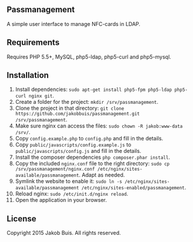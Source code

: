 ## Passmanagement
A simple user interface to manage NFC-cards in LDAP.

## Requirements
Requires PHP 5.5+, MySQL, php5-ldap, php5-curl and php5-mysql.

## Installation
1. Install dependencies: `sudo apt-get install php5-fpm php5-ldap php5-curl nginx git`.
1. Create a folder for the project: `mkdir /srv/passmanagement`.
1. Clone the project in that directory: `git clone https://github.com/jakobbuis/passmanagement.git /srv/passmanagement`.
1. Make sure nginx can access the files: `sudo chown -R jakob:www-data /srv/`.
1. Copy `config.example.php` to `config.php` and fill in the details.
1. Copy `public/javascripts/config.example.js` to `public/javascripts/config.js` and fill in the details.
1. Install the composer dependencies `php composer.phar install`.
1. Copy the included `nginx.conf` file to the right directory: `sudo cp /srv/passmanagement/nginx.conf /etc/nginx/sites-available/passmanagement`. Adapt as needed.
1. Symlink the website to enable it: `sudo ln -s /etc/nginx/sites-available/passmanagement /etc/nginx/sites-enabled/passmanagement`.
1. Reload nginx: `sudo /etc/init.d/nginx reload`.
1. Open the application in your browser.

## License
Copyright 2015 Jakob Buis. All rights reserved.
